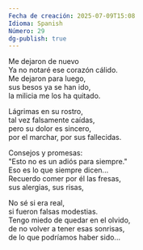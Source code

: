 ```yaml
---
Fecha de creación: 2025-07-09T15:08
Idioma: Spanish
Número: 29
dg-publish: true
---
```

Me dejaron de nuevo  
Ya no notaré ese corazón cálido.  
Me dejaron para luego,  
sus besos ya se han ido,  
la milicia me los ha quitado.

Lágrimas en su rostro,  
tal vez falsamente caídas,  
pero su dolor es sincero,  
por el marchar, por sus fallecidas.

Consejos y promesas:  
"Esto no es un adiós para siempre."  
Eso es lo que siempre dicen...  
Recuerdo comer por él las fresas,  
sus alergias, sus risas,

No sé si era real,  
si fueron falsas modestias.  
Tengo miedo de quedar en el olvido,  
de no volver a tener esas sonrisas,  
de lo que podríamos haber sido...